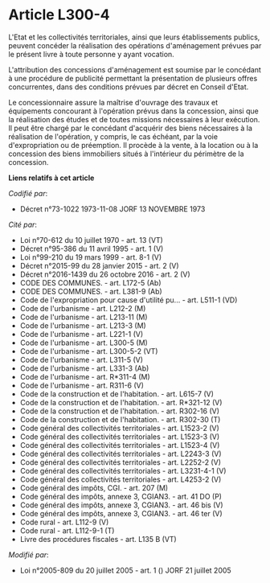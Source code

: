 # Article L300-4

L'Etat et les collectivités territoriales, ainsi que leurs établissements publics, peuvent concéder la réalisation des
opérations d'aménagement prévues par le présent livre à toute personne y ayant vocation.

L'attribution des concessions d'aménagement est soumise par le concédant à une procédure de publicité permettant la
présentation de plusieurs offres concurrentes, dans des conditions prévues par décret en Conseil d'Etat.

Le concessionnaire assure la maîtrise d'ouvrage des travaux et équipements concourant à l'opération prévus dans la
concession, ainsi que la réalisation des études et de toutes missions nécessaires à leur exécution. Il peut être chargé par
le concédant d'acquérir des biens nécessaires à la réalisation de l'opération, y compris, le cas échéant, par la voie
d'expropriation ou de préemption. Il procède à la vente, à la location ou à la concession des biens immobiliers situés à
l'intérieur du périmètre de la concession.

**Liens relatifs à cet article**

_Codifié par_:

  - Décret n°73-1022 1973-11-08 JORF 13 NOVEMBRE 1973

_Cité par_:

  - Loi n°70-612 du 10 juillet 1970 - art. 13 (VT)
  - Décret n°95-386 du 11 avril 1995 - art. 1 (V)
  - Loi n°99-210 du 19 mars 1999 - art. 8-1 (V)
  - Décret n°2015-99 du 28 janvier 2015 - art. 2 (V)
  - Décret n°2016-1439 du 26 octobre 2016 - art. 2 (V)
  - CODE DES COMMUNES. - art. L172-5 (Ab)
  - CODE DES COMMUNES. - art. L381-9 (Ab)
  - Code de l'expropriation pour cause d'utilité pu... - art. L511-1 (VD)
  - Code de l'urbanisme - art. L212-2 (M)
  - Code de l'urbanisme - art. L213-11 (M)
  - Code de l'urbanisme - art. L213-3 (M)
  - Code de l'urbanisme - art. L221-1 (V)
  - Code de l'urbanisme - art. L300-5 (M)
  - Code de l'urbanisme - art. L300-5-2 (VT)
  - Code de l'urbanisme - art. L311-5 (V)
  - Code de l'urbanisme - art. L331-3 (Ab)
  - Code de l'urbanisme - art. R*311-4 (M)
  - Code de l'urbanisme - art. R311-6 (V)
  - Code de la construction et de l'habitation. - art. L615-7 (V)
  - Code de la construction et de l'habitation. - art. R*321-12 (V)
  - Code de la construction et de l'habitation. - art. R302-16 (V)
  - Code de la construction et de l'habitation. - art. R302-30 (T)
  - Code général des collectivités territoriales - art. L1523-2 (V)
  - Code général des collectivités territoriales - art. L1523-3 (V)
  - Code général des collectivités territoriales - art. L1523-4 (V)
  - Code général des collectivités territoriales - art. L2243-3 (V)
  - Code général des collectivités territoriales - art. L2252-2 (V)
  - Code général des collectivités territoriales - art. L3231-4-1 (V)
  - Code général des collectivités territoriales - art. L4253-2 (V)
  - Code général des impôts, CGI. - art. 207 (M)
  - Code général des impôts, annexe 3, CGIAN3. - art. 41 DO (P)
  - Code général des impôts, annexe 3, CGIAN3. - art. 46 bis (V)
  - Code général des impôts, annexe 3, CGIAN3. - art. 46 ter (V)
  - Code rural - art. L112-9 (V)
  - Code rural - art. L112-9-1 (T)
  - Livre des procédures fiscales - art. L135 B (VT)

_Modifié par_:

  - Loi n°2005-809 du 20 juillet 2005 - art. 1 () JORF 21 juillet 2005
